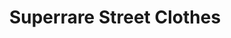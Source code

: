 ---
title: "Superrare Street Clothes"
url: /rockville-centre/superrare-street-clothes/
shop: clothes
---